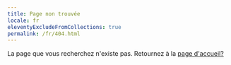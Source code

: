 ```yaml
---
title: Page non trouvée
locale: fr
eleventyExcludeFromCollections: true
permalink: /fr/404.html
---
```

La page que vous recherchez n'existe pas. Retournez à la [page d'accueil?](/fr/)
